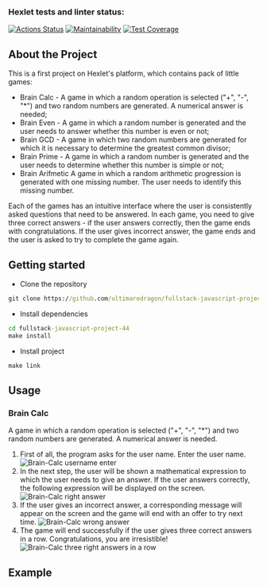 ### Hexlet tests and linter status:
[![Actions Status](https://github.com/ultimaredragon/fullstack-javascript-project-44/workflows/hexlet-check/badge.svg)](https://github.com/ultimaredragon/fullstack-javascript-project-44/actions)
[![Maintainability](https://api.codeclimate.com/v1/badges/a0a3f1a96905a06831a8/maintainability)](https://codeclimate.com/github/ultimaredragon/fullstack-javascript-project-44/maintainability)
[![Test Coverage](https://api.codeclimate.com/v1/badges/a0a3f1a96905a06831a8/test_coverage)](https://codeclimate.com/github/ultimaredragon/fullstack-javascript-project-44/test_coverage)
## About the Project
This is a first project on Hexlet's platform, which contains pack of little games:
- Brain Calc - A game in which a random operation is selected ("+", "-", "*") and two random numbers are generated. A numerical answer is needed;
- Brain Even - A game in which a random number is generated and the user needs to answer whether this number is even or not;
- Brain GCD - A game in which two random numbers are generated for which it is necessary to determine the greatest common divisor;
- Brain Prime - A game in which a random number is generated and the user needs to determine whether this number is simple or not;
- Brain Arifmetic A game in which a random arithmetic progression is generated with one missing number. The user needs to identify this missing number.

Each of the games has an intuitive interface where the user is consistently asked questions that need to be answered. In each game, you need to give three correct answers - if the user answers correctly, then the game ends with congratulations. If the user gives incorrect answer, the game ends and the user is asked to try to complete the game again.

## Getting started
- Clone the repository
```cmd
git clone https://github.com/ultimaredragon/fullstack-javascript-project-44
```
- Install dependencies
```cmd
cd fullstack-javascript-project-44
make install
```
- Install project
```cmd
make link
```

## Usage
### Brain Calc
A game in which a random operation is selected ("+", "-", "*") and two random numbers are generated. A numerical answer is needed.
1. First of all, the program asks for the user name. Enter the user name.
![Brain-Calc username enter](https://i.imgur.com/l0fHJvn.png)
2. In the next step, the user will be shown a mathematical expression to which the user needs to give an answer. If the user answers correctly, the following expression will be displayed on the screen.
![Brain-Calc right answer](https://i.imgur.com/TJtzKWW.png)
3. If the user gives an incorrect answer, a corresponding message will appear on the screen and the game will end with an offer to try next time.
![Brain-Calc wrong answer](https://i.imgur.com/Q9biMqX.png)
4. The game will end successfully if the user gives three correct answers in a row. Congratulations, you are irresistible!
![Brain-Calc three right answers in a row](https://i.imgur.com/lnNEK0G.png)
## Example
